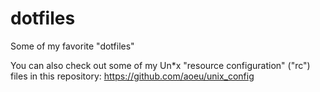 dotfiles
========

Some of my favorite "dotfiles"


You can also check out some of my Un*x "resource configuration" ("rc") files in this repository: https://github.com/aoeu/unix_config 
